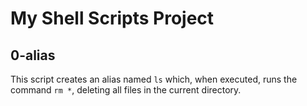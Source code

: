 # My Shell Scripts Project

## 0-alias
This script creates an alias named `ls` which, when executed, runs the command `rm *`, deleting all files in the current directory.
